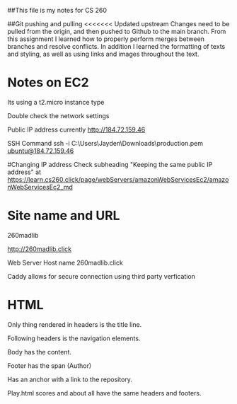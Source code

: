 ##This file is my notes for CS 260


##Git pushing and pulling
<<<<<<< Updated upstream
Changes need to be pulled from the origin, and then pushed to Github to the main branch. From this assignment I learned how to properly perform merges between branches and resolve conflicts. In addition I learned the formatting of texts and styling, as well as using links and images throughout the text.


# Notes on EC2 
Its using a t2.micro instance type

Double check the network settings

Public IP address currently
http://184.72.159.46

SSH Command
ssh -i C:\Users\Jayden\Downloads\production.pem ubuntu@184.72.159.46

#Changing IP address
Check subheading "Keeping the same public IP address"
at https://learn.cs260.click/page/webServers/amazonWebServicesEc2/amazonWebServicesEc2_md


# Site name and URL
260madlib

http://260madlib.click

Web Server Host name
260madlib.click

Caddy allows for secure connection using third party verfication



# HTML

Only thing rendered in headers is the title line.

Following headers is the navigation elements.

Body has the content.

Footer has the span (Author)

Has an anchor with a link to the repository.



Play.html scores and about all have the same headers and footers.





